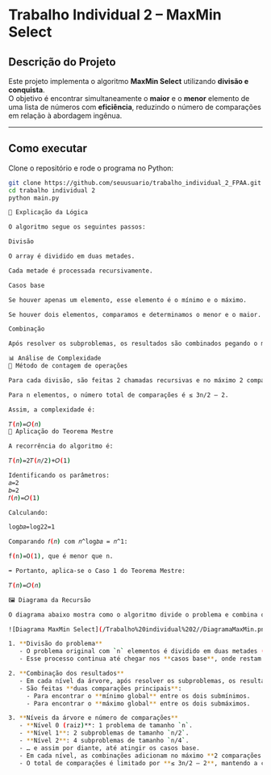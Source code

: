 # Trabalho Individual 2 – MaxMin Select

## Descrição do Projeto
Este projeto implementa o algoritmo **MaxMin Select** utilizando **divisão e conquista**.  
O objetivo é encontrar simultaneamente o **maior** e o **menor** elemento de uma lista de números com **eficiência**, reduzindo o número de comparações em relação à abordagem ingênua.

---

## Como executar
Clone o repositório e rode o programa no Python:

```bash
git clone https://github.com/seuusuario/trabalho_individual_2_FPAA.git
cd trabalho individual 2
python main.py

🧠 Explicação da Lógica

O algoritmo segue os seguintes passos:

Divisão

O array é dividido em duas metades.

Cada metade é processada recursivamente.

Casos base

Se houver apenas um elemento, esse elemento é o mínimo e o máximo.

Se houver dois elementos, comparamos e determinamos o menor e o maior.

Combinação

Após resolver os subproblemas, os resultados são combinados pegando o menor dos mínimos e o maior dos máximos.

📊 Análise de Complexidade
🔹 Método de contagem de operações

Para cada divisão, são feitas 2 chamadas recursivas e no máximo 2 comparações (uma para mínimo, outra para máximo).

Para n elementos, o número total de comparações é ≤ 3n/2 – 2.

Assim, a complexidade é:

𝑇(𝑛)=𝑂(𝑛)
🔹 Aplicação do Teorema Mestre

A recorrência do algoritmo é:

𝑇(𝑛)=2𝑇(𝑛/2)+𝑂(1)

Identificando os parâmetros:
𝑎=2
𝑏=2
𝑓(𝑛)=𝑂(1)

Calculando:

log𝑏𝑎=log⁡22=1

Comparando 𝑓(𝑛) com 𝑛^log𝑏𝑎 = 𝑛^1:

f(n)=O(1), que é menor que n.

➡️ Portanto, aplica-se o Caso 1 do Teorema Mestre:

𝑇(𝑛)=𝑂(𝑛)

🖼️ Diagrama da Recursão

O diagrama abaixo mostra como o algoritmo divide o problema e combina os resultados:

![Diagrama MaxMin Select](/Trabalho%20individual%202//DiagramaMaxMin.png)

1. **Divisão do problema**  
   - O problema original com `n` elementos é dividido em duas metades (`n/2` cada).  
   - Esse processo continua até chegar nos **casos base**, onde restam apenas **1 ou 2 elementos**.  

2. **Combinação dos resultados**  
   - Em cada nível da árvore, após resolver os subproblemas, os resultados são **combinados**.  
   - São feitas **duas comparações principais**:  
     - Para encontrar o **mínimo global** entre os dois submínimos.  
     - Para encontrar o **máximo global** entre os dois submáximos.  

3. **Níveis da árvore e número de comparações**  
   - **Nível 0 (raiz)**: 1 problema de tamanho `n`.  
   - **Nível 1**: 2 subproblemas de tamanho `n/2`.  
   - **Nível 2**: 4 subproblemas de tamanho `n/4`.  
   - … e assim por diante, até atingir os casos base.  
   - Em cada nível, as combinações adicionam no máximo **2 comparações por nó**.  
   - O total de comparações é limitado por **≤ 3n/2 – 2**, mantendo a complexidade **O(n)**.  
